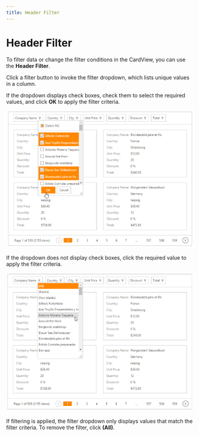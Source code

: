 ```yaml
---
title: Header Filter
---
```

# Header Filter
To filter data or change the filter conditions in the CardView, you can use the **Header Filter**.

Click a filter button to invoke the filter dropdown, which lists unique values in a column.

If the dropdown displays check boxes, check them to select the required values, and click **OK** to apply the filter criteria.

![EUD_CardView_HeaderFilterCheckboxes](../../../images/Img121536.png)

If the dropdown does not display check boxes, click the required value to apply the filter criteria.

![EUD_CardView_HeaderFilterList](../../../images/Img121535.png)

If filtering is applied, the filter dropdown only displays values that match the filter criteria. To remove the filter, click **(All)**.